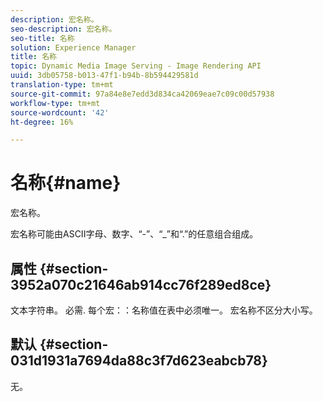 ```yaml
---
description: 宏名称。
seo-description: 宏名称。
seo-title: 名称
solution: Experience Manager
title: 名称
topic: Dynamic Media Image Serving - Image Rendering API
uuid: 3db05758-b013-47f1-b94b-8b594429581d
translation-type: tm+mt
source-git-commit: 97a84e8e7edd3d834ca42069eae7c09c00d57938
workflow-type: tm+mt
source-wordcount: '42'
ht-degree: 16%

---
```



# 名称{#name}

宏名称。

宏名称可能由ASCII字母、数字、“-”、“_”和“.”的任意组合组成。

## 属性 {#section-3952a070c21646ab914cc76f289ed8ce}

文本字符串。 必需. 每个宏：：名称值在表中必须唯一。 宏名称不区分大小写。

## 默认 {#section-031d1931a7694da88c3f7d623eabcb78}

无。
